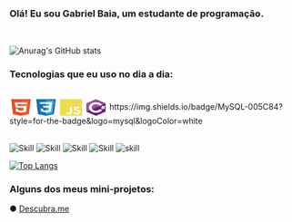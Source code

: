 ### Olá! Eu sou Gabriel Baia, um estudante de programação.
<br>

![Anurag's GitHub stats](https://github-readme-stats.vercel.app/api?username=GabrielBaiaDias&show_icons=true&theme=dark)

### Tecnologias que eu uso no dia a dia:

<div style="display: inline_block"><br>
  <img align="center" alt="Gabe-HTML" height="30" width="40" src="https://raw.githubusercontent.com/devicons/devicon/master/icons/html5/html5-original.svg">
  <img align="center" alt="Gabe-CSS" height="30" width="40" src="https://raw.githubusercontent.com/devicons/devicon/master/icons/css3/css3-original.svg">
  <img align="center" alt="Gabe-Js" height="30" width="40" src="https://raw.githubusercontent.com/devicons/devicon/master/icons/javascript/javascript-plain.svg">
  <img align="center" alt="Gabe-Csharp" height="30" width="40" src="https://raw.githubusercontent.com/devicons/devicon/master/icons/csharp/csharp-original.svg"> 
  https://img.shields.io/badge/MySQL-005C84?style=for-the-badge&logo=mysql&logoColor=white
</div>

<div style="display:""inline_block"><br>

![Skill](https://img.shields.io/badge/HTML5-E34F26?style=for-the-badge&logo=html5&logoColor=white)
![Skill](https://img.shields.io/badge/CSS3-1572B6?style=for-the-badge&logo=css3&logoColor=white)
![Skill](https://img.shields.io/badge/JavaScript-F7DF1E?style=for-the-badge&logo=javascript&logoColor=black)
![Skill](https://img.shields.io/badge/C%23-239120?style=for-the-badge&logo=c-sharp&logoColor=white)
![skill](https://img.shields.io/badge/MySQL-005C84?style=for-the-badge&logo=mysql&logoColor=white)

[![Top Langs](https://github-readme-stats.vercel.app/api/top-langs/?username=GabrielBaiaDias&layout=compact)](https://github.com/GabrielBaiaDias/github-readme-stats)

</div>

### Alguns dos meus mini-projetos:

● <a href="https://gabrielbaiadias.github.io/Descubra_me/pagina3.html" target="_blank">Descubra.me</a>
